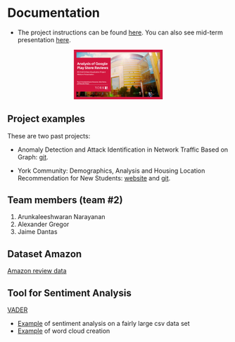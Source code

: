 # Documentation
* The project instructions can be found [here](https://www.eecs.yorku.ca/~papaggel/courses/eecs6414/docs/project/project-all-in-one.pdf). You can also see mid-term presentation [here](https://github.com/EECS-6414/documentation/blob/main/EECS_6414_Data_Visualization_Project-Midterm_Presentation_v2.pdf).

<p align="center"><img src="cover_presentation.png" height="40%" width="40%"> </p>

## Project examples
These are two past projects:
* Anomaly Detection and Attack Identification in Network Traffic Based on Graph: [git](https://github.com/hyggs/Anomaly-Detection-and-Attack-Identification-in-Network-Traffic-Based-on-Graph).

* York Community: Demographics, Analysis and Housing Location Recommendation for New Students: [website](https://xuyanghan.github.io/eecs6414-team9/#null) and [git](https://github.com/xuyangHan/eecs6414-team9).

## Team members (team #2)
1. Arunkaleeshwaran Narayanan
2. Alexander Gregor
3. Jaime Dantas

## Dataset Amazon
[Amazon review data](https://nijianmo.github.io/amazon/index.html)

## Tool for Sentiment Analysis
[VADER](https://github.com/cjhutto/vaderSentiment)
- [Example](https://www.kaggle.com/speckledpingu/sentiment-analysis-with-vader) of sentiment analysis on a fairly large csv data set
- [Example](https://www.kaggle.com/wjia26/twittersentimentbycountry) of word cloud creation
